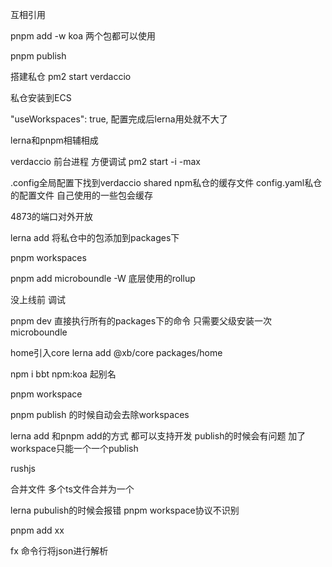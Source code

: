 互相引用

pnpm add -w koa 两个包都可以使用

pnpm publish

搭建私仓  pm2 start verdaccio

私仓安装到ECS


"useWorkspaces": true, 配置完成后lerna用处就不大了

lerna和pnpm相辅相成

verdaccio 前台进程 方便调试 pm2 start -i -max

.config全局配置下找到verdaccio shared npm私仓的缓存文件 config.yaml私仓的配置文件 自己使用的一些包会缓存

4873的端口对外开放

lerna add  将私仓中的包添加到packages下

pnpm workspaces

pnpm add microboundle -W 底层使用的rollup

没上线前 调试

pnpm dev 直接执行所有的packages下的命令 只需要父级安装一次microboundle

home引入core  lerna add @xb/core packages/home

npm i bbt npm:koa 起别名

pnpm workspace

pnpm publish 的时候自动会去除workspaces

lerna add 和pnpm add的方式 都可以支持开发  publish的时候会有问题 加了workspace只能一个一个publish

rushjs

合并文件  多个ts文件合并为一个

lerna pubulish的时候会报错 pnpm workspace协议不识别

pnpm add xx

fx 命令行将json进行解析